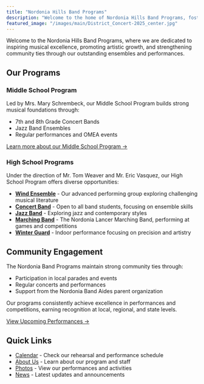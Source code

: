```yaml
---
title: "Nordonia Hills Band Programs"
description: "Welcome to the home of Nordonia Hills Band Programs, fostering musical excellence and community engagement"
featured_image: "/images/main/District_Concert-2025_center.jpg"
---
```


Welcome to the Nordonia Hills Band Programs, where we are dedicated to inspiring musical excellence, promoting artistic growth, and strengthening community ties through our outstanding ensembles and performances.

## Our Programs

### Middle School Program
Led by Mrs. Mary Schrembeck, our Middle School Program builds strong musical foundations through:
- 7th and 8th Grade Concert Bands
- Jazz Band Ensembles
- Regular performances and OMEA events

[Learn more about our Middle School Program →](/programs/middle-school)

### High School Programs
Under the direction of Mr. Tom Weaver and Mr. Eric Vasquez, our High School Program offers diverse opportunities:

- **[Wind Ensemble](/programs/wind-ensemble)** - Our advanced performing group exploring challenging musical literature
- **[Concert Band](/programs/concert-band)** - Open to all band students, focusing on ensemble skills
- **[Jazz Band](/programs/jazz-band)** - Exploring jazz and contemporary styles
- **[Marching Band](/programs/marching-band)** - The Nordonia Lancer Marching Band, performing at games and competitions
- **[Winter Guard](/programs/winter-guard)** - Indoor performance focusing on precision and artistry

## Community Engagement

The Nordonia Band Programs maintain strong community ties through:
- Participation in local parades and events
- Regular concerts and performances
- Support from the Nordonia Band Aides parent organization

Our programs consistently achieve excellence in performances and competitions, earning recognition at local, regional, and state levels.

[View Upcoming Performances →](/calendar)

## Quick Links

* [Calendar](/calendar) - Check our rehearsal and performance schedule
* [About Us](/about) - Learn about our program and staff
* [Photos](/photos) - View our performances and activities
* [News](/posts) - Latest updates and announcements
